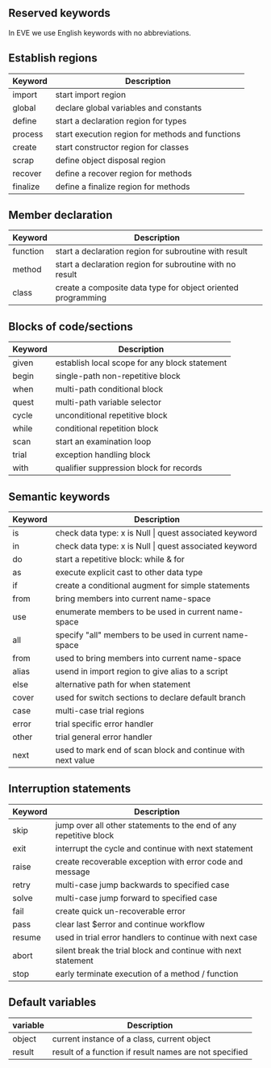 ## Reserved keywords

In EVE we use English keywords with no abbreviations.

## Establish regions

| Keyword  | Description
|----------|---------------------------------------------------------
| import   | start import region
| global   | declare global variables and constants
| define   | start a declaration region for types
| process  | start execution region for methods and functions
| create   | start constructor region for classes
| scrap    | define object disposal region
| recover  | define a recover region for methods
| finalize | define a finalize region for methods

## Member declaration
| Keyword  | Description
|----------|-------------------------------------------------------------
| function | start a declaration region for subroutine with result
| method   | start a declaration region for subroutine with no result
| class    | create a composite data type for object oriented programming


## Blocks of code/sections

| Keyword  | Description
|----------|-------------------------------------------------------------
| given    | establish local scope for any block statement 
| begin    | single-path non-repetitive block
| when     | multi-path conditional block
| quest    | multi-path variable selector
| cycle    | unconditional repetitive block
| while    | conditional repetition block
| scan     | start an examination loop
| trial    | exception handling block
| with     | qualifier suppression block for records

## Semantic keywords

| Keyword  | Description
|----------|-------------------------------------------------------
| is       | check data type: x is Null \| quest associated keyword
| in       | check data type: x is Null \| quest associated keyword
| do       | start a repetitive block: while & for
| as       | execute explicit cast to other data type
| if       | create a conditional augment for simple statements
| from     | bring members into current name-space
| use      | enumerate members to be used in current name-space
| all      | specify "all" members to be used in current name-space
| from     | used to bring members into current name-space
| alias    | usend in import region to give alias to a script
| else     | alternative path for when statement 
| cover    | used for switch sections to declare default branch
| case     | multi-case trial regions
| error    | trial specific error handler
| other    | trial general error handler
| next     | used to mark end of scan block and continue with next value

## Interruption statements

| Keyword  | Description
|----------|-------------------------------------------------------------------
| skip     | jump over all other statements to the end of any repetitive block
| exit     | interrupt the cycle and continue with next statement
| raise    | create recoverable exception with error code and message
| retry    | multi-case jump backwards to specified case
| solve    | multi-case jump forward to specified case
| fail     | create quick un-recoverable error
| pass     | clear last $error and continue workflow
| resume   | used in trial error handlers to continue with next case
| abort    | silent break the trial block and continue with next statement
| stop     | early terminate execution of a method / function

## Default variables

| variable | Description
|----------|-------------------------------------------------------
| object   | current instance of a class, current object
| result   | result of a function if result names are not specified
